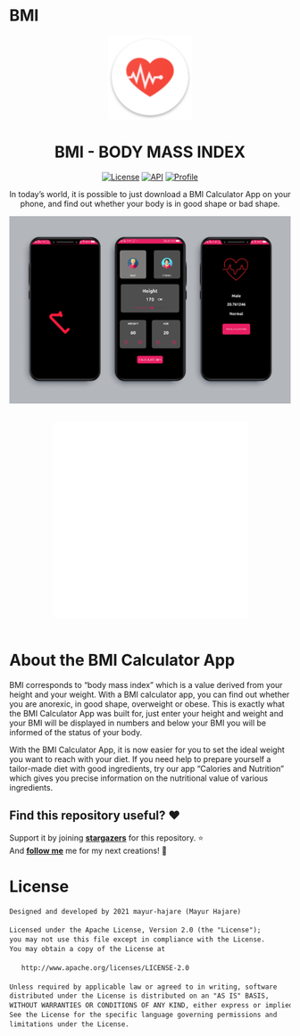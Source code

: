 # BMI
<p align="center">
<img src="app/src/main/res/drawable/BMI.png" width="150"/>
<h1 align="center">BMI - BODY MASS INDEX</h1>
</p>

<p align="center">
  <a href="https://opensource.org/licenses/Apache-2.0"><img alt="License" src="https://img.shields.io/badge/License-Apache%202.0-blue.svg"/></a>
  <a href="https://android-arsenal.com/api?level=21"><img alt="API" src="https://img.shields.io/badge/API-21%2B-brightgreen.svg?style=flat"/></a>
  <a href="https://github.com/mayur-hajare"><img alt="Profile" src="https://img.shields.io/static/v1?label=GitHub&message=mayur-hajare&color=E53935"/></a>
</p>

<p align="center">  
In today’s world, it is possible to just download a BMI Calculator App on your phone, and find out whether your body is in good shape or bad shape.</br>

<p align="center">
<img src="app/src/main/res/drawable/demo.jpg" width="900"/>
</p>

 <p align="center">
<br><img src="https://github.com/mayur-hajare/BMI/blob/a7ed12d65a28c864ee9957de0b2749dcfacb4bbf/app/src/main/res/drawable/health-loader.gif" width="350px"><br><br>
</p>

# About the BMI Calculator App
BMI corresponds to “body mass index” which is a value derived from your height and your weight. 
With a BMI calculator app, you can find out whether you are anorexic, in good shape, overweight or obese. 
This is exactly what the BMI Calculator App was built for, just enter your height and weight and your BMI will be displayed in numbers and below your BMI you will be informed of the status of your body.

With the BMI Calculator App, it is now easier for you to set the ideal weight you want to reach with your diet. 
If you need help to prepare yourself a tailor-made diet with good ingredients, 
try our app “Calories and Nutrition” which gives you precise information on the nutritional value of various ingredients.


## Find this repository useful? :heart:
Support it by joining __[stargazers](https://github.com/mayur-hajare/BMI/stargazers)__ for this repository. :star: <br>
And __[follow me](https://github.com/mayur-hajare)__ me for my next creations! 🤩

# License
```xml
Designed and developed by 2021 mayur-hajare (Mayur Hajare)

Licensed under the Apache License, Version 2.0 (the "License");
you may not use this file except in compliance with the License.
You may obtain a copy of the License at

   http://www.apache.org/licenses/LICENSE-2.0

Unless required by applicable law or agreed to in writing, software
distributed under the License is distributed on an "AS IS" BASIS,
WITHOUT WARRANTIES OR CONDITIONS OF ANY KIND, either express or implied.
See the License for the specific language governing permissions and
limitations under the License.
```
